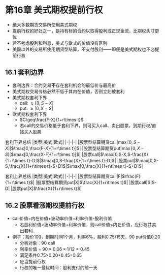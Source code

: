 # 第16章 美式期权提前行权

* 绝大多数期货交易所使用美式期权
* 提前行权的好处之一，是持有标的合约以取得股利或正现金流，比期权头寸更优
* 若不考虑股利和利息，美式与欧式的价值没有区别
* 美国以外的交易所使用期货型结算，不支付股利——即便是美式期权也不必提前行权

## 16.1 套利边界

* 套利边界：合约交易**不**存在套利机会的最低价与最高价
* 美式期权交易价格必然不低于其内在价值，否则立刻被套利
* 美式期权套利下界
  * call: $\geq [0, S-X]$
  * put: $\geq [0, X-S]$
* 欧式期权套利下界
  * $C\geq\frac{F-X}{1+r\times t}$
  * 若call的交易价格低于套利下界，则可买入call、卖出股票，到期行权/直接买入股票

套利下界总结
|类型|美式|欧式|
|-|-|-|
|股票型结算期货call|$\max[0,S-X]$|$\max[0,\frac{F-X}{1+r\times t}]$|
|股票型结算期货put|$\max[0,X-S]$|$\max[0,\frac{X-F}{1+r\times t}]$|
|股票call|$\max[0,S-X,S-\frac{X}{1+r\times t}-D]$|$\max[0,S-\frac{X}{1+r\times t}-D]$|
|股票put|$\max[0,X-S,\frac{X}{1+r\times t}-S+D]$|$\max[0,\frac{X}{1+r\times t}-S+D]$|

套利上界总结
|类型|美式|欧式|
|-|-|-|
|股票型结算期货call|F|$\frac{F}{1+r\times t}$|
|股票型结算期货put|X|$\frac{X}{1+r\times t}$|
|股票call|S|S-D|
|股票put|X|$\frac{X}{1+r\times t}$|

## 16.2 股票看涨期权提前行权

* call价值=内在价值+波动率价值+利率价值-股利价值
  * 若股利价值>波动率价值+利率价值，则call价值<内在价值，应行权并卖出套利
* 例子：股价100，到期时间1个月，利率6%，股利0.75/15天，90 put价值0.20
  * 分析对象：90 call
  * 利率价值 = $90\times0.06\times1/12=0.45$
  * 满足条件0.75>0.20+0.45=0.65
  * 应当提前行权
  * 行权的唯一最优时间：股利支付的前一天